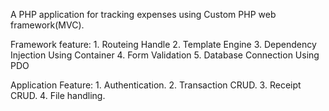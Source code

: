A PHP application for tracking expenses using Custom PHP web framework(MVC). 

Framework feature: 
    1. Routeing Handle 
    2. Template Engine 
    3. Dependency Injection Using Container
    4. Form Validation
    5. Database Connection Using PDO

Application Feature:
    1. Authentication.
    2. Transaction CRUD.
    3. Receipt CRUD.
    4. File handling.



